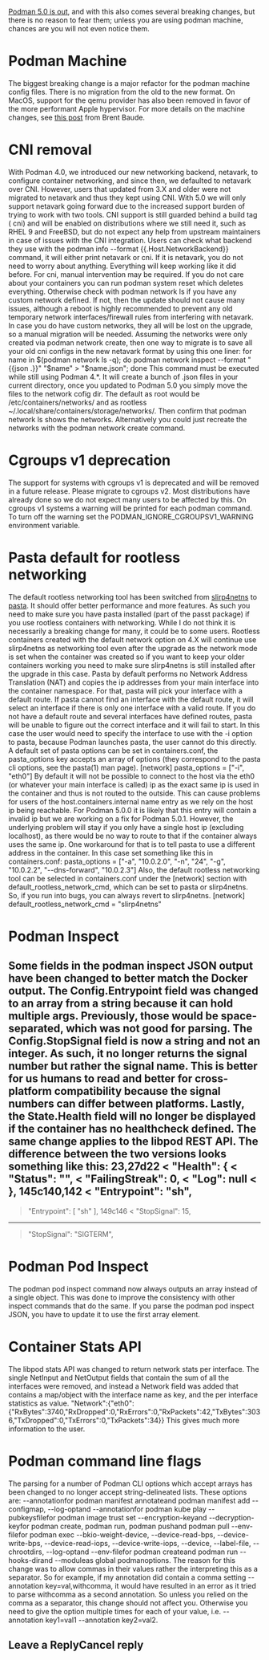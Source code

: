[Podman 5.0 is out](https://github.com/containers/podman/releases/tag/v5.0.0), and with this also comes several breaking changes, but there is no reason to fear them; unless you are using podman machine, chances are you will not even notice them.
# Podman Machine
The biggest breaking change is a major refactor for the podman machine config files. There is no migration from the old to the new format. On MacOS, support for the qemu provider has also been removed in favor of the more performant Apple hypervisor. For more details on the machine changes, see
[this post](https://blog.podman.io/2024/03/migration-of-podman-4-to-podman-5-machines/) from Brent Baude.
# CNI removal
With Podman 4.0, we introduced our new networking backend, netavark, to configure container networking, and since then, we defaulted to netavark over CNI. However, users that updated from 3.X and older were not migrated to netavark and thus they kept using CNI. With 5.0 we will only support netavark going forward due to the increased support burden of trying to work with two tools. CNI support is still guarded behind a build tag (
cni) and will be enabled on distributions where we still need it, such as RHEL 9 and FreeBSD, but do not expect any help from upstream maintainers in case of issues with the CNI integration.
Users can check what backend they use with the
podman info --format {{.Host.NetworkBackend}} command, it will either print netavark or cni. If it is netavark, you do not need to worry about anything. Everything will keep working like it did before. For cni, manual intervention may be required. If you do not care about your containers you can run podman system reset which deletes everything. Otherwise check with
podman network ls if you have any custom network defined. If not, then the update should not cause many issues, although a reboot is highly recommended to prevent any old temporary network interfaces/firewall rules from interfering with netavark. In case you do have custom networks, they all will be lost on the upgrade, so a manual migration will be needed.
Assuming the networks were only created via
podman network create, then one way to migrate is to save all your old cni configs in the new netavark format by using this one liner:
for name in $(podman network ls -q); do podman network inspect --format "{{json .}}" "$name" > "$name.json"; done
This command must be executed while still using Podman 4.*. It will create a bunch of .json files in your current directory, once you updated to Podman 5.0 you simply move the files to the network cofig dir. The default as root would be
/etc/containers/networks/ and as rootless
~/.local/share/containers/storage/networks/. Then confirm that
podman network ls shows the networks. Alternatively you could just recreate the networks with the
podman network create command.
# Cgroups v1 deprecation
The support for systems with cgroups v1 is deprecated and will be removed in a future release. Please migrate to cgroups v2. Most distributions have already done so we do not expect many users to be affected by this. On cgroups v1 systems a warning will be printed for each podman command. To turn off the warning set the
PODMAN_IGNORE_CGROUPSV1_WARNING environment variable.
# Pasta default for rootless networking
The default rootless networking tool has been switched from
[slirp4netns](https://github.com/rootless-containers/slirp4netns) to [pasta](https://passt.top/passt/about/#pasta-pack-a-subtle-tap-abstraction). It should offer better performance and more features. As such you need to make sure you have pasta installed (part of the passt package) if you use rootless containers with networking. While I do not think it is necessarily a breaking change for many, it could be to some users. Rootless containers created with the default network option on 4.X will continue use slirp4netns as networking tool even after the upgrade as the network mode is set when the container was created so if you want to keep your older containers working you need to make sure slirp4netns is still installed after the upgrade in this case.
Pasta by default performs no Network Address Translation (NAT) and copies the ip addresses from your main interface into the container namespace. For that, pasta will pick your interface with a default route. If pasta cannot find an interface with the default route, it will select an interface if there is only one interface with a valid route. If you do not have a default route and several interfaces have defined routes, pasta will be unable to figure out the correct interface and it will fail to start. In this case the user would need to specify the interface to use with the -i option to pasta, because Podman launches pasta, the user cannot do this directly. A default set of pasta options can be set in containers.conf, the pasta_options key accepts an array of options (they correspond to the pasta cli options, see the pasta(1) man page).
[network]
pasta_options = ["-i", "eth0"]
By default it will not be possible to connect to the host via the eth0 (or whatever your main interface is called) ip as the exact same ip is used in the container and thus is not routed to the outside. This can cause problems for users of the host.containers.internal name entry as we rely on the host ip being reachable. For Podman 5.0.0 it is likely that this entry will contain a invalid ip but we are working on a fix for Podman 5.0.1. However, the underlying problem will stay if you only have a single host ip (excluding localhost), as there would be no way to route to that if the container always uses the same ip. One workaround for that is to tell pasta to use a different address in the container. In this case set something like this in containers.conf:
pasta_options = ["-a", "10.0.2.0", "-n", "24", "-g", "10.0.2.2", "--dns-forward", "10.0.2.3"]
Also, the default rootless networking tool can be selected in containers.conf under the [network] section with default_rootless_network_cmd, which can be set to pasta or slirp4netns. So, if you run into bugs, you can always revert to slirp4netns.
[network]
default_rootless_network_cmd = "slirp4netns"
# Podman Inspect
Some fields in the podman inspect JSON output have been changed to better match the Docker output. The Config.Entrypoint field was changed to an array from a string because it can hold multiple args. Previously, those would be space-separated, which was not good for parsing. The Config.StopSignal field is now a string and not an integer. As such, it no longer returns the signal number but rather the signal name. This is better for us humans to read and better for cross-platform compatibility because the signal numbers can differ between platforms. Lastly, the State.Health field will no longer be displayed if the container has no healthcheck defined. The same change applies to the libpod REST API. The difference between the two versions looks something like this:
23,27d22
< "Health": {
< "Status": "",
< "FailingStreak": 0,
< "Log": null
< },
145c140,142
< "Entrypoint": "sh",
---
> "Entrypoint": [
> "sh"
> ],
149c146
< "StopSignal": 15,
---
> "StopSignal": "SIGTERM",
# Podman Pod Inspect
The podman pod inspect command now always outputs an array instead of a single object. This was done to improve the consistency with other inspect commands that do the same. If you parse the
podman pod inspect JSON, you have to update it to use the first array element.
# Container Stats API
The libpod stats API was changed to return network stats per interface. The single NetInput and NetOutput fields that contain the sum of all the interfaces were removed, and instead a Network field was added that contains a map/object with the interface name as key, and the per interface statistics as value.
"Network":{"eth0":{"RxBytes":3740,"RxDropped":0,"RxErrors":0,"RxPackets":42,"TxBytes":3036,"TxDropped":0,"TxErrors":0,"TxPackets":34}}
This gives much more information to the user.
# Podman command line flags
The parsing for a number of Podman CLI options which accept arrays has been changed to no longer accept string-delineated lists.
These options are:
--annotationfor
podman manifest annotateand
podman manifest add
--configmap,
--log-optand
--annotationfor
podman kube play
--pubkeysfilefor
podman image trust set
--encryption-keyand
--decryption-keyfor
podman create,
podman run,
podman pushand
podman pull
--env-filefor
podman exec
--bkio-weight-device,
--device-read-bps,
--device-write-bps,
--device-read-iops,
--device-write-iops,
--device,
--label-file,
--chrootdirs,
--log-optand
--env-filefor
podman createand
podman run
--hooks-dirand
--moduleas global
podmanoptions.
The reason for this change was to allow commas in their values rather the interpreting this as a separator. So for example, if my annotation did contain a comma setting
--annotation key=val,withcomma, it would have resulted in an error as it tried to parse
withcomma as a second annotation. So unless you relied on the comma as a separator, this change should not affect you. Otherwise you need to give the option multiple times for each of your value, i.e.
--annotation key1=val1 --annotation key2=val2.
## Leave a ReplyCancel reply